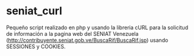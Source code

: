 # seniat_curl
Pequeño script realizado en php y usando la libreria cURL para la solicitud de información a la pagina web del SENIAT Venezuela (http://contribuyente.seniat.gob.ve/BuscaRif/BuscaRif.jsp) usando SESSIONES y COOKIES.
